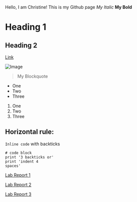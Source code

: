 Hello, I am Christine!
This is my Github page
*My Italic*
**My Bold**

# Heading 1
## Heading 2
[Link](https://www.google.com/?client=safari&channel=mac_bm)

![Image](https://commonmark.org/help/images/favicon.png)
> My Blockquote

* One
* Two
* Three

1. One
2. Two
3. Three

Horizontal rule:
---

`Inline code` with backticks

```
# code block
print '3 backticks or'
print 'indent 4
spaces'
```

[Lab Report 1](lab-report-1-week-2.html)

[Lab Report 2](lab-report-2-week-4.html)

[Lab Report 3](lab-report-3-week-6.html)
